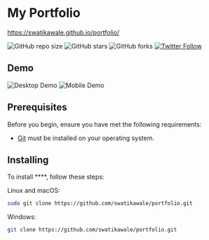 # My Portfolio

https://swatikawale.github.io/portfolio/


![GitHub repo size](https://img.shields.io/github/repo-size/swatikawale/portfolio)
![GitHub stars](https://img.shields.io/github/stars/swatikawale/portfolio?style=social)
![GitHub forks](https://img.shields.io/github/forks/swatikawale/portfolio?style=social)
[![Twitter Follow](https://img.shields.io/twitter/follow/swatikawale_?style=social)](https://twitter.com/intent/follow?screen_name=swatikawale_)


## Demo

![ Desktop Demo](./website-demo-image/desktop.png "Desktop Demo")
![ Mobile Demo](./website-demo-image/mobile.png "Mobile Demo")

## Prerequisites

Before you begin, ensure you have met the following requirements:

* [Git](https://git-scm.com/downloads "Download Git") must be installed on your operating system.

## Installing 

To install ****, follow these steps:

Linux and macOS:

```bash
sudo git clone https://github.com/swatikawale/portfolio.git
```

Windows:

```bash
git clone https://github.com/swatikawale/portfolio.git 
 
